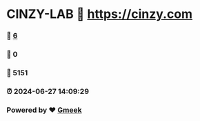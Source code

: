 # CINZY-LAB :link: https://cinzy.com 
### :page_facing_up: [6](https://cinzy.com/tag.html) 
### :speech_balloon: 0 
### :hibiscus: 5151 
### :alarm_clock: 2024-06-27 14:09:29 
### Powered by :heart: [Gmeek](https://github.com/Meekdai/Gmeek)
